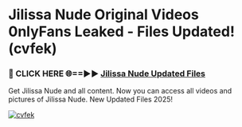 # Jilissa Nude Original Videos 0nlyFans Leaked - Files Updated! (cvfek)

<h3>🔴 CLICK HERE 🌐==►► <a href="https://tinyurl.com/y5r63du9" rel="nofollow">Jilissa Nude Updated Files</a></h3>

Get Jilissa Nude and all content. Now you can access all videos and pictures of Jilissa Nude. New Updated Files 2025!

[![cvfek](https://i.imgur.com/UVo9nyh.gif)](https://tinyurl.com/y5r63du9)